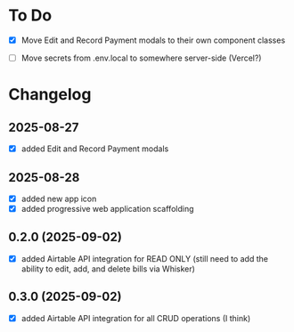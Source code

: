 # To Do

- [x] Move Edit and Record Payment modals to their own component classes

- [ ] Move secrets from .env.local to somewhere server-side (Vercel?)

# Changelog

## 2025-08-27

- [x] added Edit and Record Payment modals

## 2025-08-28

- [x] added new app icon
- [x] added progressive web application scaffolding

## 0.2.0 (2025-09-02)

- [x] added Airtable API integration for READ ONLY (still need to add the ability to edit, add, and delete bills via Whisker)

## 0.3.0 (2025-09-02)

- [x] added Airtable API integration for all CRUD operations (I think)